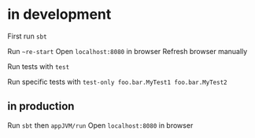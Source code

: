 # in development

First run `sbt`

Run `~re-start`
Open `localhost:8080` in browser
Refresh browser manually

Run tests with `test`

Run specific tests with `test-only foo.bar.MyTest1 foo.bar.MyTest2`


## in production ##

Run `sbt` then `appJVM/run`
Open `localhost:8080` in browser
